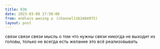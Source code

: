 ```yaml
---
title: 636
date: 2023-03-08 17:50:08
from: endless шизing ⍼ (channel1162404975)
layout: post
---
```


связи связи связи
мысль о том что нужны связи никогда не выходит из головы, только не всегда есть желание это всё реализовывать
